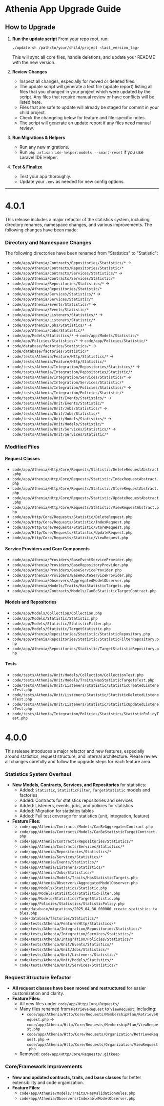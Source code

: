 # Athenia App Upgrade Guide

## How to Upgrade

1. **Run the update script**
   From your repo root, run:
   ```sh
   ./update.sh /path/to/your/child/project <last_version_tag>
   ```
   This will sync all core files, handle deletions, and update your README with the new version.

2. **Review Changes**
   - Inspect all changes, especially for moved or deleted files.
   - The update script will generate a text file (update report) listing all files that you changed in your project which were updated by the script. Any files that require manual review or have conflicts will be listed here.
   - Files that are safe to update will already be staged for commit in your child project.
   - Check the changelog below for feature and file-specific notes.
   - The script will generate an update report if any files need manual review.

3. **Run Migrations & Helpers**
   - Run any new migrations.
   - Run `php artisan ide-helper:models --smart-reset` if you use Laravel IDE Helper.

4. **Test & Finalize**
   - Test your app thoroughly.
   - Update your `.env` as needed for new config options.

---

# 4.0.1

This release includes a major refactor of the statistics system, including directory renames, namespace changes, and various improvements. The following changes have been made:

### Directory and Namespace Changes
The following directories have been renamed from "Statistics" to "Statistic":

- `code/app/Athenia/Contracts/Repositories/Statistics/*` → `code/app/Athenia/Contracts/Repositories/Statistic/*`
- `code/app/Athenia/Contracts/Services/Statistics/*` → `code/app/Athenia/Contracts/Services/Statistic/*`
- `code/app/Athenia/Repositories/Statistics/*` → `code/app/Athenia/Repositories/Statistic/*`
- `code/app/Athenia/Services/Statistics/*` → `code/app/Athenia/Services/Statistic/*`
- `code/app/Athenia/Events/Statistics/*` → `code/app/Athenia/Events/Statistic/*`
- `code/app/Athenia/Listeners/Statistics/*` → `code/app/Athenia/Listeners/Statistic/*`
- `code/app/Athenia/Jobs/Statistics/*` → `code/app/Athenia/Jobs/Statistic/*`
- `code/app/Models/Statistics/*` → `code/app/Models/Statistic/*`
- `code/app/Policies/Statistics/*` → `code/app/Policies/Statistic/*`
- `code/database/factories/Statistics/*` → `code/database/factories/Statistic/*`
- `code/tests/Athenia/Feature/Http/Statistics/*` → `code/tests/Athenia/Feature/Http/Statistic/*`
- `code/tests/Athenia/Integration/Repositories/Statistics/*` → `code/tests/Athenia/Integration/Repositories/Statistic/*`
- `code/tests/Athenia/Integration/Services/Statistics/*` → `code/tests/Athenia/Integration/Services/Statistic/*`
- `code/tests/Athenia/Integration/Policies/Statistics/*` → `code/tests/Athenia/Integration/Policies/Statistic/*`
- `code/tests/Athenia/Unit/Events/Statistics/*` → `code/tests/Athenia/Unit/Events/Statistic/*`
- `code/tests/Athenia/Unit/Jobs/Statistics/*` → `code/tests/Athenia/Unit/Jobs/Statistic/*`
- `code/tests/Athenia/Unit/Models/Statistics/*` → `code/tests/Athenia/Unit/Models/Statistic/*`
- `code/tests/Athenia/Unit/Services/Statistics/*` → `code/tests/Athenia/Unit/Services/Statistic/*`

### Modified Files

#### Request Classes
- `code/app/Athenia/Http/Core/Requests/Statistic/DeleteRequestAbstract.php`
- `code/app/Athenia/Http/Core/Requests/Statistic/IndexRequestAbstract.php`
- `code/app/Athenia/Http/Core/Requests/Statistic/StoreRequestAbstract.php`
- `code/app/Athenia/Http/Core/Requests/Statistic/UpdateRequestAbstract.php`
- `code/app/Athenia/Http/Core/Requests/Statistic/ViewRequestAbstract.php`
- `code/app/Http/Core/Requests/Statistic/DeleteRequest.php`
- `code/app/Http/Core/Requests/Statistic/IndexRequest.php`
- `code/app/Http/Core/Requests/Statistic/StoreRequest.php`
- `code/app/Http/Core/Requests/Statistic/UpdateRequest.php`
- `code/app/Http/Core/Requests/Statistic/ViewRequest.php`

#### Service Providers and Core Components
- `code/app/Athenia/Providers/BaseEventServiceProvider.php`
- `code/app/Athenia/Providers/BaseRepositoryProvider.php`
- `code/app/Athenia/Providers/BaseServiceProvider.php`
- `code/app/Athenia/Providers/BaseRouteServiceProvider.php`
- `code/app/Athenia/Observers/AggregatedModelObserver.php`
- `code/app/Athenia/Models/Traits/HasStatisticTargets.php`
- `code/app/Athenia/Contracts/Models/CanBeStatisticTargetContract.php`

#### Models and Repositories
- `code/app/Models/Collection/Collection.php`
- `code/app/Models/Statistic/Statistic.php`
- `code/app/Models/Statistic/StatisticFilter.php`
- `code/app/Models/Statistic/TargetStatistic.php`
- `code/app/Athenia/Repositories/Statistic/StatisticRepository.php`
- `code/app/Athenia/Repositories/Statistic/StatisticFilterRepository.php`
- `code/app/Athenia/Repositories/Statistic/TargetStatisticRepository.php`

#### Tests
- `code/tests/Athenia/Unit/Models/Collection/CollectionTest.php`
- `code/tests/Athenia/Unit/Models/Traits/HasStatisticTargetsTest.php`
- `code/tests/Athenia/Unit/Listeners/Statistic/StatisticCreatedListenerTest.php`
- `code/tests/Athenia/Unit/Listeners/Statistic/StatisticDeletedListenerTest.php`
- `code/tests/Athenia/Unit/Listeners/Statistic/StatisticUpdatedListenerTest.php`
- `code/tests/Athenia/Integration/Policies/Statistics/StatisticPolicyTest.php`


# 4.0.0

This release introduces a major refactor and new features, especially around statistics, request structure, and internal architecture. Please review all changes carefully and follow the upgrade steps for each feature area.

### **Statistics System Overhaul**
- **New Models, Contracts, Services, and Repositories** for statistics:
  - Added: `Statistic`, `StatisticFilter`, `TargetStatistic` models and factories
  - Added: Contracts for statistics repositories and services
  - Added: Listeners, events, jobs, and policies for statistics
  - Added: Migration for statistics tables
  - Added: Full test coverage for statistics (unit, integration, feature)
- **Feature Files:**
  - `code/app/Athenia/Contracts/Models/CanBeAggregatedContract.php`
  - `code/app/Athenia/Contracts/Models/CanBeStatisticTargetContract.php`
  - `code/app/Athenia/Contracts/Repositories/Statistics/*`
  - `code/app/Athenia/Contracts/Services/Statistics/*`
  - `code/app/Athenia/Repositories/Statistics/*`
  - `code/app/Athenia/Services/Statistics/*`
  - `code/app/Athenia/Events/Statistics/*`
  - `code/app/Athenia/Listeners/Statistics/*`
  - `code/app/Athenia/Jobs/Statistics/*`
  - `code/app/Athenia/Models/Traits/HasStatisticTargets.php`
  - `code/app/Athenia/Observers/AggregatedModelObserver.php`
  - `code/app/Models/Statistics/Statistic.php`
  - `code/app/Models/Statistics/StatisticFilter.php`
  - `code/app/Models/Statistics/TargetStatistic.php`
  - `code/app/Policies/Statistics/StatisticPolicy.php`
  - `code/database/migrations/2025_04_30_000000_create_statistics_tables.php`
  - `code/database/factories/Statistics/*`
  - `code/tests/Athenia/Feature/Http/Statistics/*`
  - `code/tests/Athenia/Integration/Repositories/Statistics/*`
  - `code/tests/Athenia/Integration/Services/Statistics/*`
  - `code/tests/Athenia/Integration/Policies/Statistics/*`
  - `code/tests/Athenia/Unit/Events/Statistics/*`
  - `code/tests/Athenia/Unit/Jobs/Statistics/*`
  - `code/tests/Athenia/Unit/Listeners/Statistic/*`
  - `code/tests/Athenia/Unit/Models/Statistics/*`
  - `code/tests/Athenia/Unit/Services/Statistics/*`

### **Request Structure Refactor**
- **All request classes have been moved and restructured** for easier customization and clarity.
- **Feature Files:**
  - All new files under `code/app/Http/Core/Requests/`
  - Many files renamed from `RetrieveRequest` to `ViewRequest`, including:
    - `code/app/Athenia/Http/Core/Requests/MembershipPlan/RetrieveRequest.php` → `code/app/Athenia/Http/Core/Requests/MembershipPlan/ViewRequest.php`
    - `code/app/Athenia/Http/Core/Requests/Organization/RetrieveRequest.php` → `code/app/Athenia/Http/Core/Requests/Organization/ViewRequest.php`
  - Removed: `code/app/Http/Core/Requests/.gitkeep`

### **Core/Framework Improvements**
- **New and updated contracts, traits, and base classes** for better extensibility and code organization.
- **Feature Files:**
  - `code/app/Athenia/Models/Traits/HasValidationRules.php`
  - `code/app/Athenia/Observers/IndexableModelObserver.php`